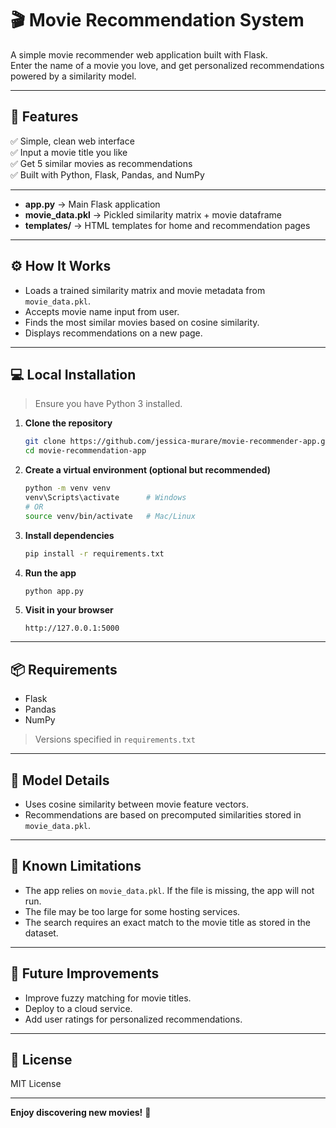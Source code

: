 # 🎬 Movie Recommendation System

A simple movie recommender web application built with Flask.  
Enter the name of a movie you love, and get personalized recommendations powered by a similarity model.

---

## 🚀 Features

✅ Simple, clean web interface  
✅ Input a movie title you like  
✅ Get 5 similar movies as recommendations  
✅ Built with Python, Flask, Pandas, and NumPy

---


- **app.py** → Main Flask application  
- **movie_data.pkl** → Pickled similarity matrix + movie dataframe  
- **templates/** → HTML templates for home and recommendation pages

---

## ⚙️ How It Works

- Loads a trained similarity matrix and movie metadata from `movie_data.pkl`.
- Accepts movie name input from user.
- Finds the most similar movies based on cosine similarity.
- Displays recommendations on a new page.

---

## 💻 Local Installation

> Ensure you have Python 3 installed.

1. **Clone the repository**

    ```bash
    git clone https://github.com/jessica-murare/movie-recommender-app.git
    cd movie-recommendation-app
    ```

2. **Create a virtual environment (optional but recommended)**

    ```bash
    python -m venv venv
    venv\Scripts\activate      # Windows
    # OR
    source venv/bin/activate   # Mac/Linux
    ```

3. **Install dependencies**

    ```bash
    pip install -r requirements.txt
    ```

4. **Run the app**

    ```bash
    python app.py
    ```

5. **Visit in your browser**

    ```
    http://127.0.0.1:5000
    ```

---

## 📦 Requirements

- Flask
- Pandas
- NumPy

> Versions specified in `requirements.txt`

---

## 🧠 Model Details

- Uses cosine similarity between movie feature vectors.
- Recommendations are based on precomputed similarities stored in `movie_data.pkl`.

---

## 🔧 Known Limitations

- The app relies on `movie_data.pkl`. If the file is missing, the app will not run.
- The file may be too large for some hosting services.
- The search requires an exact match to the movie title as stored in the dataset.

---

## 📝 Future Improvements

- Improve fuzzy matching for movie titles.
- Deploy to a cloud service.
- Add user ratings for personalized recommendations.

---

## 📄 License

MIT License

---

**Enjoy discovering new movies!** 🎥


